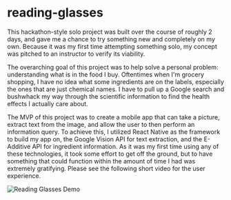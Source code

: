 # reading-glasses

This hackathon-style solo project was built over the course of roughly 2 days, and gave me a chance to try something new and completely on my own. Because it was my first time attempting something solo, my concept was pitched to an instructor to verify its viability.

The overarching goal of this project was to help solve a personal problem: understanding what is in the food I buy. Oftentimes when I'm grocery shopping, I have no idea what some ingredients are on the labels, especially the ones that are just chemical names. I have to pull up a Google search and bushwhack my way through the scientific information to find the health effects I actually care about.

The MVP of this project was to create a mobile app that can take a picture, extract text from the image, and allow the user to then perform an information query. To achieve this, I utilized React Native as the framework to build my app on, the Google Vision API for text extraction, and the E-Additive API for ingredient information. As it was my first time using any of these technologies, it took some effort to get off the ground, but to have something that could function within the amount of time I had was extremely gratifying. Please see the following short video for the user experience.

![Reading Glasses Demo](demo.gif)
